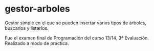 # gestor-arboles
Gestor simple en el que se pueden insertar varios tipos de árboles, buscarlos y listarlos. 

Fue el examen final de Programación del curso 13/14, 3ª Evaluación. Realizado a modo de práctica.
